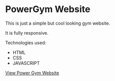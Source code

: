 # PowerGym Website

This is just a simple but cool looking gym website. 

It is fully responsive.

Technologies used:

* HTML
* CSS
* JAVASCRIPT

[View Power Gym Website](https://powergyms.netlify.app/)


